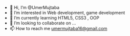 - 👋 Hi, I’m @UmerMujtaba
- 👀 I’m interested in Web development, game development
- 🌱 I’m currently learning HTML5, CSS3 , OOP
- 💞️ I’m looking to collaborate on ...
- 📫 How to reach me umermujtaba16@gmail.com

<!---
UmerMujtaba/UmerMujtaba is a ✨ special ✨ repository because its `README.md` (this file) appears on your GitHub profile.
You can click the Preview link to take a look at your changes.
--->
